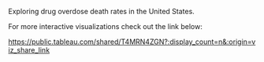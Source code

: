 Exploring drug overdose death rates in the United States.

For more interactive visualizations check out the link below:

https://public.tableau.com/shared/T4MRN4ZGN?:display_count=n&:origin=viz_share_link